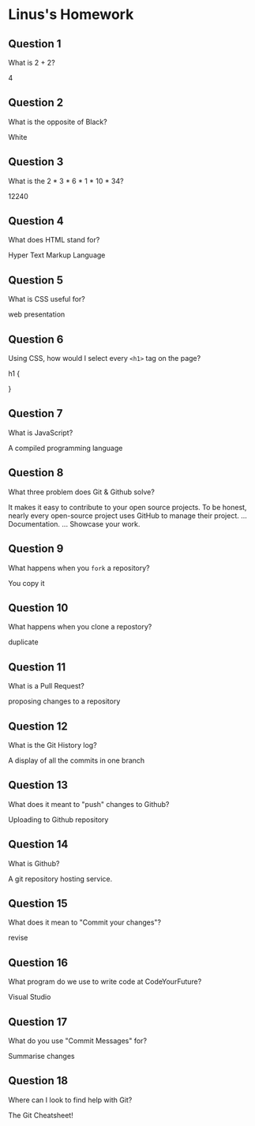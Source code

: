 # Linus's Homework

## Question 1

What is 2 + 2?

4

## Question 2

What is the opposite of Black?

White

## Question 3

What is the  2 * 3 * 6 * 1 * 10 * 34?

12240

## Question 4 

What does HTML stand for?

Hyper Text Markup Language

## Question 5

What is CSS useful for?

web presentation

## Question 6

Using CSS, how would I select every `<h1>` tag on the page?

h1 {

}

## Question 7

What is JavaScript?

A compiled programming language 

## Question 8

What three problem does Git & Github solve?

It makes it easy to contribute to your open source projects. To be honest, nearly every open-source project uses GitHub to manage their project. ...
Documentation. ...
Showcase your work.

## Question 9

What happens when you `fork` a repository?

You copy it

## Question 10 

What happens when you clone a repostory?

duplicate 

## Question 11

What is a Pull Request?

proposing changes to a repository

## Question 12

What is the Git History log?

A display of all the commits in one branch
## Question 13

What does it meant to "push" changes to Github?

Uploading to Github repository

## Question 14

What is Github?

A git repository hosting service.

## Question 15

What does it mean to "Commit your changes"?

revise 

## Question 16

What program do we use to write code at CodeYourFuture?

Visual Studio

## Question 17

What do you use "Commit Messages" for?

Summarise changes 

## Question 18

Where can I look to find help with Git?

The Git Cheatsheet!
